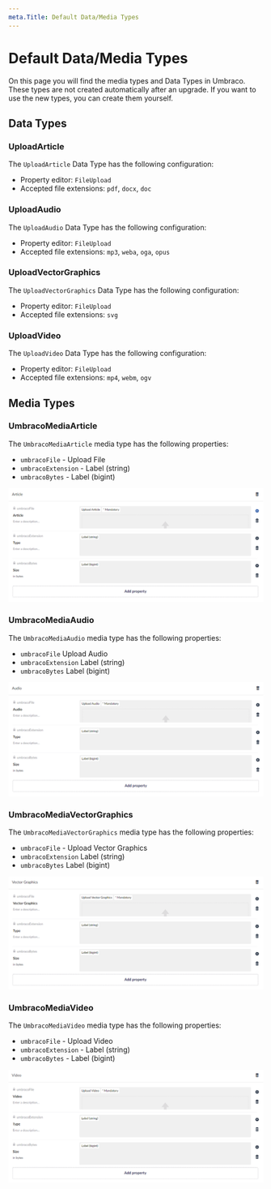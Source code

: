 ```yaml
---
meta.Title: Default Data/Media Types
---
```


# Default Data/Media Types

On this page you will find the media types and Data Types in Umbraco. These types are not created automatically after an upgrade. If you want to use the new types, you can create them yourself.

## Data Types

### UploadArticle

The `UploadArticle` Data Type has the following configuration:

* Property editor: `FileUpload`
* Accepted file extensions: `pdf`, `docx`, `doc`

### UploadAudio

The `UploadAudio` Data Type has the following configuration:

* Property editor: `FileUpload`
* Accepted file extensions: `mp3`, `weba`, `oga`, `opus`

### UploadVectorGraphics

The `UploadVectorGraphics` Data Type has the following configuration:

* Property editor: `FileUpload`
* Accepted file extensions: `svg`

### UploadVideo

The `UploadVideo` Data Type has the following configuration:

* Property editor: `FileUpload`
* Accepted file extensions: `mp4`, `webm`, `ogv`

## Media Types

### UmbracoMediaArticle

The `UmbracoMediaArticle` media type has the following properties:

* `umbracoFile` - Upload File
* `umbracoExtension` - Label (string)
* `umbracoBytes` - Label (bigint)

![MediaArticle](images/umbraco-media-article-media-type.png)

### UmbracoMediaAudio

The `UmbracoMediaAudio` media type has the following properties:

* `umbracoFile` Upload Audio
* `umbracoExtension` Label (string)
* `umbracoBytes` Label (bigint)

![MediaAudio](images/umbraco-media-audio-media-type.png)

### UmbracoMediaVectorGraphics

The `UmbracoMediaVectorGraphics` media type has the following properties:

* `umbracoFile` - Upload Vector Graphics
* `umbracoExtension` Label (string)
* `umbracoBytes` Label (bigint)

![MediaVectorGraphics](images/umbraco-media-vector-graphicsmedia-type.png)

### UmbracoMediaVideo

The `UmbracoMediaVideo` media type has the following properties:

* `umbracoFile` - Upload Video
* `umbracoExtension` - Label (string)
* `umbracoBytes` - Label (bigint)

![MediaVideo](images/umbraco-media-video-media-type.png)
